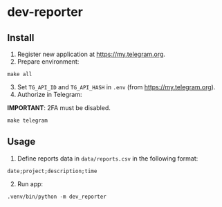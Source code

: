 # dev-reporter

## Install

1. Register new application at https://my.telegram.org.
2. Prepare environment:
```
make all
```
3. Set `TG_API_ID` and `TG_API_HASH` in `.env` (from https://my.telegram.org).
4. Authorize in Telegram:

**IMPORTANT**: 2FA must be disabled.

```
make telegram
```


## Usage

1. Define reports data in `data/reports.csv` in the following format:
```
date;project;description;time
```

2. Run app:
```
.venv/bin/python -m dev_reporter
```
